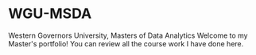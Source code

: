 # WGU-MSDA
Western Governors University, Masters of Data Analytics
Welcome to my Master's portfolio! 
You can review all the course work I have done here.
